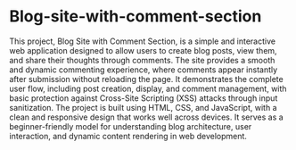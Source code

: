 # Blog-site-with-comment-section
This project, Blog Site with Comment Section, is a simple and interactive web application designed to allow users to create blog posts, view them, and share their thoughts through comments. The site provides a smooth and dynamic commenting experience, where comments appear instantly after submission without reloading the page. It demonstrates the complete user flow, including post creation, display, and comment management, with basic protection against Cross-Site Scripting (XSS) attacks through input sanitization. The project is built using HTML, CSS, and JavaScript, with a clean and responsive design that works well across devices. It serves as a beginner-friendly model for understanding blog architecture, user interaction, and dynamic content rendering in web development.
